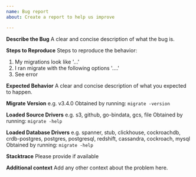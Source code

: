 ```yaml
---
name: Bug report
about: Create a report to help us improve

---
```


**Describe the Bug**
A clear and concise description of what the bug is.

**Steps to Reproduce**
Steps to reproduce the behavior:
1. My migrations look like '...'
2. I ran migrate with the following options '....'
3. See error

**Expected Behavior**
A clear and concise description of what you expected to happen.

**Migrate Version**
e.g. v3.4.0
Obtained by running: `migrate -version`

**Loaded Source Drivers**
e.g. s3, github, go-bindata, gcs, file
Obtained by running: `migrate -help`

**Loaded Database Drivers**
e.g. spanner, stub, clickhouse, cockroachdb, crdb-postgres, postgres, postgresql, redshift, cassandra, cockroach, mysql
Obtained by running: `migrate -help`

**Stacktrace**
Please provide if available

**Additional context**
Add any other context about the problem here.
